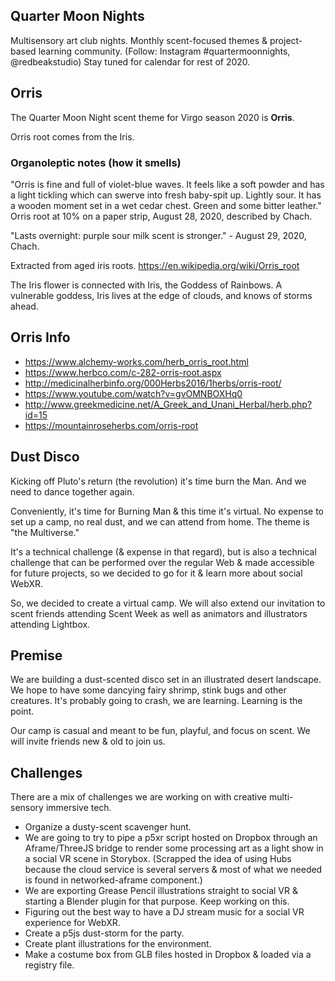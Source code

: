 ## Quarter Moon Nights
Multisensory art club nights.
Monthly scent-focused themes & project-based learning community.
(Follow: Instagram #quartermoonnights, @redbeakstudio)
Stay tuned for calendar for rest of 2020.

## Orris
The Quarter Moon Night scent theme for Virgo season 2020 is **Orris**.

Orris root comes from the Iris.

### Organoleptic notes (how it smells)
"Orris is fine and full of violet-blue waves. It feels like a soft powder and has a light tickling which can swerve into fresh baby-spit up. Lightly sour. It has a wooden moment set in a wet cedar chest.
Green and some bitter leather."
Orris root at 10% on a paper strip, August 28, 2020, described by Chach.

"Lasts overnight: purple sour milk scent is stronger." - August 29, 2020, Chach.

Extracted from aged iris roots. https://en.wikipedia.org/wiki/Orris_root

The Iris flower is connected with Iris, the Goddess of Rainbows.
A vulnerable goddess, Iris lives at the edge of clouds, and knows of storms ahead.

## Orris Info
* https://www.alchemy-works.com/herb_orris_root.html
* https://www.herbco.com/c-282-orris-root.aspx
* http://medicinalherbinfo.org/000Herbs2016/1herbs/orris-root/
* https://www.youtube.com/watch?v=gvOMNBOXHq0
* http://www.greekmedicine.net/A_Greek_and_Unani_Herbal/herb.php?id=15
* https://mountainroseherbs.com/orris-root

## Dust Disco
Kicking off Pluto's return (the revolution) it's time burn the Man.
And we need to dance together again.

Conveniently, it's time for Burning Man & this time it's virtual.
No expense to set up a camp, no real dust, and we can attend from home. The theme is "the Multiverse."

It's a technical challenge (& expense in that regard), but is also a technical challenge that can be performed over the regular Web & made accessible for future projects, so we decided to go for it & learn more about social WebXR.

So, we decided to create a virtual camp. We will also extend our invitation to scent friends attending Scent Week as well as animators and illustrators attending Lightbox.

## Premise
We are building a dust-scented disco set in an illustrated desert landscape. We hope to have some dancying fairy shrimp, stink bugs and other creatures. It's probably going to crash, we are learning. Learning is the point.

Our camp is casual and meant to be fun, playful, and focus on scent.
We will invite friends new & old to join us.

## Challenges
There are a mix of challenges we are working on with creative multi-sensory immersive tech.

* Organize a dusty-scent scavenger hunt.
* We are going to try to pipe a p5xr script hosted on Dropbox through an Aframe/ThreeJS bridge to render some processing art as a light show in a social VR scene in Storybox. (Scrapped the idea of using Hubs because the cloud service is several servers & most of what we needed is found in networked-aframe component.)
* We are exporting Grease Pencil illustrations straight to social VR & starting a Blender plugin for that purpose. Keep working on this.
* Figuring out the best way to have a DJ stream music for a social VR experience for WebXR.
* Create a p5js dust-storm for the party.
* Create plant illustrations for the environment.
* Make a costume box from GLB files hosted in Dropbox & loaded via a registry file.
